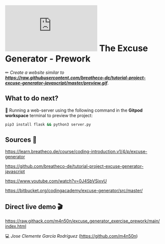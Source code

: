 # ![4Geeks Logo](http://assets.breatheco.de/apis/img/images.php?blob&random&cat=icon&tags=4geeks,16) The Excuse Generator - Prework

✏ *Create a website similar to **<https://raw.githubusercontent.com/breatheco-de/tutorial-project-excuse-generator-javascript/master/preview.gif>***.

## What to do next?

📄 Running a web-server using the following command in the **Gitpod workspace** terminal to preview the project:

```sh
pip3 install flask && python3 server.py
```

## Sources 📌

<https://learn.breatheco.de/course/coding-introduction.v1/4/p/excuse-generator>

<https://github.com/breatheco-de/tutorial-project-excuse-generator-javascript>

<https://www.youtube.com/watch?v=0J4SbVSjxvU>

<https://bitbucket.org/codingacademy/excuse-generator/src/master/>

## Direct live demo 🎬

<https://raw.githack.com/m4n50n/excuse_generator_exercise_prework/main/index.html>

💻 _Jose Clemente García Rodríguez_ (<https://github.com/m4n50n>)
